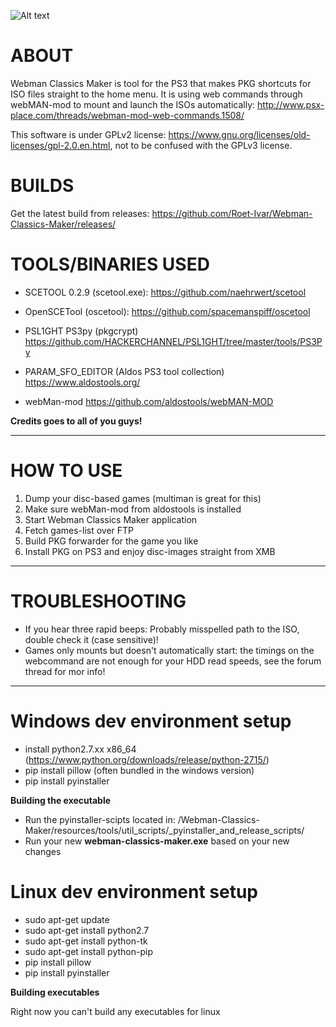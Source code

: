 
![Alt text](https://i.imgur.com/AHBXvnK.png "Optional title")
# ABOUT
Webman Classics Maker is tool for the PS3 that makes PKG shortcuts for ISO files straight to the home menu. It is using web commands  through webMAN-mod to mount and launch the ISOs automatically:
http://www.psx-place.com/threads/webman-mod-web-commands.1508/

This software is under GPLv2 license: https://www.gnu.org/licenses/old-licenses/gpl-2.0.en.html, not to be confused with the GPLv3 license.

# BUILDS
Get the latest build from releases:
https://github.com/Roet-Ivar/Webman-Classics-Maker/releases/

# TOOLS/BINARIES USED

* SCETOOL 0.2.9 (scetool.exe):
https://github.com/naehrwert/scetool

* OpenSCETool (oscetool):
https://github.com/spacemanspiff/oscetool

* PSL1GHT PS3py (pkgcrypt)
https://github.com/HACKERCHANNEL/PSL1GHT/tree/master/tools/PS3Py

* PARAM_SFO_EDITOR (Aldos PS3 tool collection)
https://www.aldostools.org/

* webMan-mod
https://github.com/aldostools/webMAN-MOD


**Credits goes to all of you guys!**

------------------------------------------------------------------------
# HOW TO USE
1. Dump your disc-based games (multiman is great for this)
2. Make sure webMan-mod from aldostools is installed
3. Start Webman Classics Maker application
4. Fetch games-list over FTP
5. Build PKG forwarder for the game you like
6. Install PKG on PS3 and enjoy disc-images straight from XMB	
---------------------------------------------------------------------------------------------------	
# TROUBLESHOOTING
	
* If you hear three rapid beeps: Probably misspelled path to the ISO, double check it (case sensitive)!
* Games only mounts but doesn't automatically start: the timings on the webcommand are not enough for
your HDD read speeds, see the forum thread for mor info!  	
---------------------------------------------------------------------------------------------------

# Windows dev environment setup 

* install python2.7.xx x86_64 (https://www.python.org/downloads/release/python-2715/)
* pip install pillow (often bundled in the windows version)
* pip install pyinstaller

**Building the executable**

* Run the pyinstaller-scipts located in:
/Webman-Classics-Maker/resources/tools/util_scripts/_pyinstaller_and_release_scripts/
* Run your new **webman-classics-maker.exe** based on your new changes


# Linux dev environment setup

* sudo apt-get update
* sudo apt-get install python2.7
* sudo apt-get install python-tk
* sudo apt-get install python-pip
* pip install pillow
* pip install pyinstaller

**Building executables**

Right now you can't build any executables for linux

